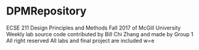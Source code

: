 # DPMRepository
ECSE 211 Design Principles and Methods Fall 2017 of McGill University 
Weekly lab source code contributed by Bill Chi Zhang and made by Group 1 
All right reserved
All labs and final project are included
w=e
